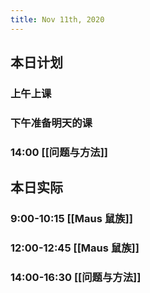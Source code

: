 ```yaml
---
title: Nov 11th, 2020
---
```


## 本日计划
### 上午上课
### 下午准备明天的课
### 14:00 [[问题与方法]]
## 本日实际
### 9:00-10:15 [[Maus 鼠族]]
### 12:00-12:45 [[Maus 鼠族]]
### 14:00-16:30 [[问题与方法]]
### 

